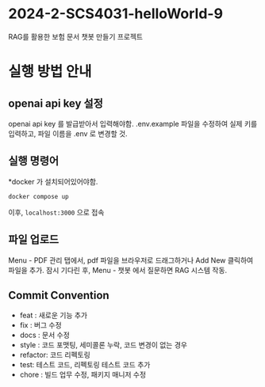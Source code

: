 # 2024-2-SCS4031-helloWorld-9
RAG를 활용한 보험 문서 챗봇 만들기 프로젝트

# 실행 방법 안내 
## openai api key 설정
openai api key 를 발급받아서 입력해야함.
.env.example 파일을 수정하여 실제 키를 입력하고, 파일 이름을 .env 로 변경할 것.

## 실행 명령어
*docker 가 설치되어있어야함.
```
docker compose up
```

이후, `localhost:3000` 으로 접속

## 파일 업로드
Menu - PDF 관리 탭에서, pdf 파일을 브라우저로 드래그하거나 Add New 클릭하여 파일을 추가.
잠시 기다린 후, Menu - 챗봇 에서 질문하면 RAG 시스템 작동.

## Commit Convention
-   feat : 새로운 기능 추가
-   fix : 버그 수정
-   docs : 문서 수정
-   style : 코드 포맷팅, 세미콜론 누락, 코드 변경이 없는 경우
-   refactor: 코드 리펙토링
-   test: 테스트 코드, 리펙토링 테스트 코드 추가
-   chore : 빌드 업무 수정, 패키지 매니저 수정
